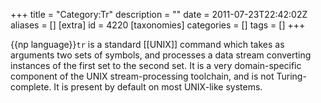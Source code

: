 +++
title = "Category:Tr"
description = ""
date = 2011-07-23T22:42:02Z
aliases = []
[extra]
id = 4220
[taxonomies]
categories = []
tags = []
+++

{{np language}}<code>tr</code> is a standard [[UNIX]] command which takes as arguments two sets of symbols, and processes a data stream converting instances of the first set to the second set. It is a very domain-specific component of the UNIX stream-processing toolchain, and is not Turing-complete.  It is present by default on most UNIX-like systems.
